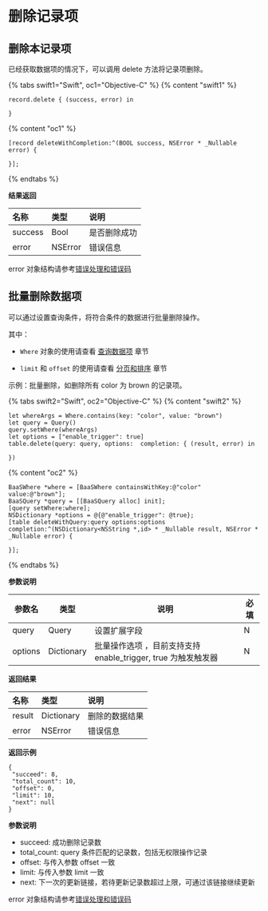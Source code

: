 # 删除记录项

## 删除本记录项

已经获取数据项的情况下，可以调用 delete 方法将记录项删除。

{% tabs swift1="Swift", oc1="Objective-C" %}
{% content "swift1" %}
```
record.delete { (success, error) in
                    
}
```
{% content "oc1" %}
```
[record deleteWithCompletion:^(BOOL success, NSError * _Nullable error) {
                        
}];
```
{% endtabs %}

**结果返回**

| 名称       | 类型           | 说明 |
| :-------- | :------------  | :------ |
| success   | Bool           | 是否删除成功 |
| error   |  NSError |  错误信息     |

error 对象结构请参考[错误处理和错误码](/ios-sdk/error-code.md)

## 批量删除数据项

可以通过设置查询条件，将符合条件的数据进行批量删除操作。

其中：
 - `Where` 对象的使用请查看 [查询数据项](./query.md) 章节

 - `limit` 和 `offset` 的使用请查看 [分页和排序](./limit-and-order.md) 章节

示例：批量删除，如删除所有 color 为 brown 的记录项。

{% tabs swift2="Swift", oc2="Objective-C" %}
{% content "swift2" %}
```
let whereArgs = Where.contains(key: "color", value: "brown")
let query = Query()
query.setWhere(whereArgs)
let options = ["enable_trigger": true]
table.delete(query: query, options:  completion: { (result, error) in

})
```
{% content "oc2" %}
```
BaaSWhere *where = [BaaSWhere containsWithKey:@"color" value:@"brown"];
BaaSQuery *query = [[BaaSQuery alloc] init];
[query setWhere:where];
NSDictionary *options = @{@"enable_trigger": @true};
[table deleteWithQuery:query options:options completion:^(NSDictionary<NSString *,id> * _Nullable result, NSError * _Nullable error) {

}];
```
{% endtabs %}

**参数说明**

| 参数名    | 类型    | 说明              |  必填  |
|-----------|---------|-------------------|--|
| query | Query | 设置扩展字段 |  N  | 
| options | Dictionary    |   批量操作选项 ，目前支持支持 enable_trigger, true 为触发触发器 | N|

**返回结果**
 
| 名称      | 类型           | 说明 |
| :------- | :------------  | :------ |
| result  |  Dictionary           | 删除的数据结果 |
| error   |  NSError |  错误信息  |

 **返回示例**
 ```
 {
  "succeed": 8,
  "total_count": 10,
  "offset": 0,
  "limit": 10,
  "next": null
}
 ```

**参数说明**
* succeed:	成功删除记录数
* total_count:	query 条件匹配的记录数，包括无权限操作记录
* offset: 与传入参数 offset 一致
* limit: 与传入参数 limit 一致
* next: 下一次的更新链接，若待更新记录数超过上限，可通过该链接继续更新

error 对象结构请参考[错误处理和错误码](/ios-sdk/error-code.md)